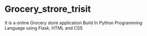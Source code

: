 # Grocery_strore_trisit
It is a online Grocery store application Build In Python Programming Language  using Flask, HTML and CSS
